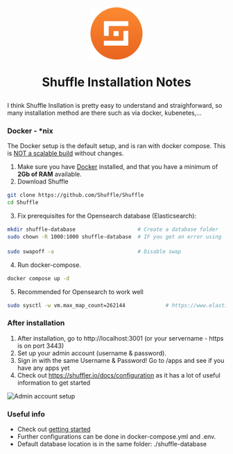 <h1 align="center">
<img src=https://github.com/phamthanhsang-cs/SOC-in-my-Pocket/blob/main/images/shuffle-logo.png alt="logo" width="120" height="120">

Shuffle Installation Notes

</h1>

I think Shuffle Insllation is pretty easy to understand and straighforward, so many installation method are there such as via docker, kubenetes,...

### Docker - *nix
The Docker setup is the default setup, and is ran with docker compose. This is [NOT a scalable build](https://shuffler.io/docs/configuration#production-readiness) without changes.

1. Make sure you have [Docker](https://docs.docker.com/get-docker/) installed, and that you have a minimum of **2Gb of RAM** available.
2. Download Shuffle
```bash
git clone https://github.com/Shuffle/Shuffle
cd Shuffle
```

3. Fix prerequisites for the Opensearch database (Elasticsearch): 
```bash
mkdir shuffle-database                    # Create a database folder
sudo chown -R 1000:1000 shuffle-database  # IF you get an error using 'chown', add the user first with 'sudo useradd opensearch'

sudo swapoff -a                           # Disable swap
```

4. Run docker-compose.
```bash
docker compose up -d
```

5. Recommended for Opensearch to work well
```bash
sudo sysctl -w vm.max_map_count=262144             # https://www.elastic.co/guide/en/elasticsearch/reference/current/vm-max-map-count.html
```


### After installation 
1. After installation, go to http://localhost:3001 (or your servername - https is on port 3443)
2. Set up your admin account (username & password). 
3. Sign in with the same Username & Password! Go to /apps and see if you have any apps yet
4. Check out https://shuffler.io/docs/configuration as it has a lot of useful information to get started

![Admin account setup](https://github.com/Shuffle/Shuffle/blob/main/frontend/src/assets/img/shuffle_adminaccount.png?raw=true)

### Useful info
* Check out [getting started](https://shuffler.io/docs/getting_started)
* Further configurations can be done in docker-compose.yml and .env.
* Default database location is in the same folder: ./shuffle-database


